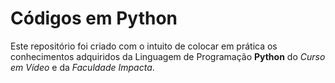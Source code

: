 # Códigos em Python
 Este repositório foi criado com o intuito de colocar em prática os conhecimentos adquiridos da Linguagem de Programação __Python__ do *Curso em Vídeo* e da *Faculdade Impacta*.
